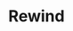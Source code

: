 ---
title: Rewind
tags:
icon: rewind
svg: '<svg xmlns="http://www.w3.org/2000/svg" width="24" height="24" fill="none" viewBox="0 0 24 24" stroke-width="1.5" stroke-linecap="round" stroke-linejoin="round" stroke="currentColor"><path d="M6.515 9.419C5.172 10.515 4.5 11.063 4.5 12s.672 1.485 2.015 2.582c.371.302.74.587 1.077.824.297.209.633.424.98.635 1.341.816 2.011 1.223 2.613.772.6-.451.655-1.396.764-3.285C11.98 12.993 12 12.47 12 12s-.02-.993-.05-1.528c-.11-1.89-.164-2.834-.765-3.285-.602-.451-1.272-.044-2.612.771a17.63 17.63 0 0 0-.98.636c-.339.237-.707.522-1.078.825Zm7.5 0C12.672 10.515 12 11.063 12 12s.672 1.485 2.015 2.582c.371.302.74.587 1.077.824.297.209.633.424.98.635 1.341.816 2.011 1.223 2.613.772.6-.451.655-1.396.765-3.285.03-.535.05-1.058.05-1.528s-.02-.993-.05-1.528c-.11-1.89-.164-2.834-.765-3.285-.602-.451-1.272-.044-2.612.771a17.63 17.63 0 0 0-.98.636 19.26 19.26 0 0 0-1.078.825Z"/></svg>'
---